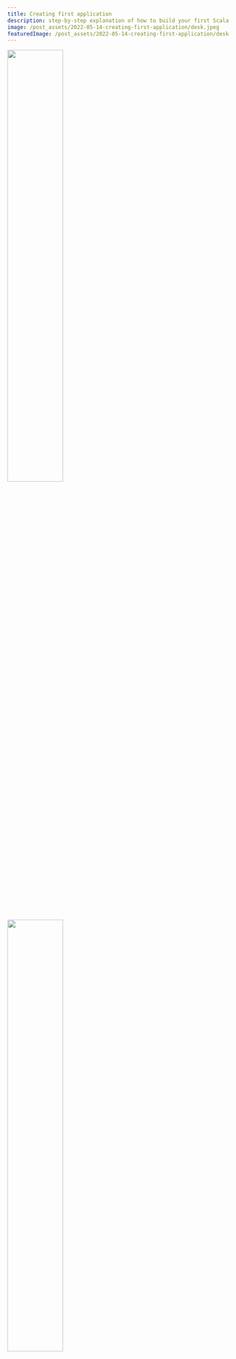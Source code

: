 ```yaml
---
title: Creating first application 
description: step-by-step explanation of how to build your first Scala 3 application from scratch on macOS
image: /post_assets/2022-05-14-creating-first-application/desk.jpeg
featuredImage: /post_assets/2022-05-14-creating-first-application/desk.jpeg
---
```



<a href="/post_assets/2022-02-19-launching-rockets/simplerockets-2-e1631817494638.jpg" target="_blank"><img src="/post_assets/2022-02-19-launching-rockets/simplerockets-2-e1631817494638.jpg" width="50%"/></a>

<a href="/post_assets/2022-05-14-creating-first-application/desk.jpeg" target="_blank"><img src="/post_assets/2022-05-14-creating-first-application/desk.jpeg" width="50%"/></a>

The article explains how to build "Hello, world" application in Scala 3. 

**Pre-requisites**
* entry-level programming knowledge
* macOS

If you are an experienced developer I`d recommend to start with **[Scala 3 Book](https://docs.scala-lang.org/scala3/book/introduction.html)**. 

## Step 1: Install development software 

#### Code editor
Install **[VS Code](https://code.visualstudio.com)**. You may choose another editor: Sublime Text, Vim or Emacs. Each of them is lightweight and beloved by community. The other cool way of editing Scala code is using [Intellij IDEA](https://www.jetbrains.com/help/idea/discover-intellij-idea-for-scala.html). Still, for fast immersion  to Scala, we stick with VS Code. 


#### Extention for the  editor 
Install **[Metals](https://marketplace.visualstudio.com/items?itemName=scalameta.metals)**.
This plugin enriches the editor with understanding of Scala code. As a result, the editor enhances your development experience. For instance, it highlights syntax errors, autocompletes code (kind of T9) or keeps indentation. If you do not install the extension, you still be able to write in Scala but an editor won`t know how to assist you.

#### Development environment

 Install a default set of applications allowing Scala program to run. Just insert the following in Terminal:

```
curl -fL https://github.com/coursier/launchers/raw/master/cs-x86_64-apple-darwin.gz | gzip -d > cs && chmod +x cs && (xattr -d com.apple.quarantine cs || true) && ./cs setup
```
This command launches the application called Coursier that installs the bundle. As a whole, these apps consist typical Scala development environment. The list of the them can be found **[here](https://get-coursier.io/docs/cli-installation)**. If you are looking for other ways to setup Scala development environment, e.g. using Brew, see  [Coursier documentation](https://get-coursier.io/docs/cli-installation). 

Lets check if the installation has been successful. Run ```scala -version``` in Terminal. Once it outputs Scala version and year, everything is fine
```
Scala code runner version 3.1.2 -- Copyright 2002-2022, LAMP/EPFL
```

Great. One of the coolest programming language is ready for use 🤘

#### 

## Step 2: Create a project

"Create a project" implies to generate a folder containing source files of your program. For this purpose, 
1. Create an empty folder on your computer manually. Feel free to name and locate it at your consideration.

2. Open the created folder with Terminal. You can do it either by tapping "New Terminal at Folder" or, in case you are familiar with Terminal, cd to the folder.

3. Run the following in Terminal: ```sbt new scala/scala3.g8```
4. In a short while, Terminal will prompt you to name your project. Write “hello-world” and press enter. 


## Step 3: Open the project with editor

1. Launch VS Code. 
2. Click "Open Folder" and select “hello-world” directory. The directory is located in the project folder you created earlier
3. Once you`ve selected and clicked “Open”, VS Code will start opening the project and ask you whether to import the build. Press “Import build”.




## Step 4: Run the code

1. Open Terminal in VS Code
2. Run command ```sbt```. We have just started so-called "sbt server". Now it is accepting (listening and implementing) input from Terminal.
3. Run the command ```run``` and see the output. 
   [IMG]
   Perfect 👍  
   Your first Scala 3 application has been runned successfully.


To run your program, you should always start sbt server once (by ```sbt``` command), and then type ```run``` command (for each running). This is because VS Code doesn't know how to handle Scala projects. Therefore, we use Sbt as a coordinator (like a project manager in an office).

The following [article]() highlights the installed staff in detail. 


























